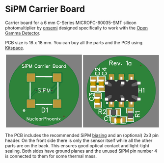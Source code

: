 # SiPM Carrier Board

Carrier board for a 6 mm C-Series MICROFC-60035-SMT silicon photomultiplier by [onsemi](https://www.onsemi.com/pdf/datasheet/microc-series-d.pdf) designed specifically to work with the [Open Gamma Detector](https://github.com/Open-Gamma-Project/Open-Gamma-Detector).

PCB size is 18 x 18 mm. You can buy all the parts and the PCB using [Kitspace](https://kitspace.org/boards/github.com/open-gamma-project/sipm-carrier-board/).

<p align="center">
  <img alt="Front Side PCB" title="Front Side PCB" src="docs/sipm1.PNG" style="width:49%">
  <img alt="Back Side PCB" title="Back Side PCB" src="docs/sipm2.PNG" style="width:49%">
</p>

The PCB includes the recommended SiPM [biasing](https://www.onsemi.com/pub/Collateral/AND9782-D.PDF) and an (optional) 2x3 pin header. On the front side there is only the sensor itself while all the other parts are on the back. This ensures good optical contact and light-tight sealing. Both sides have ground planes and the unused SiPM pin number 4 is connected to them for some thermal mass.
